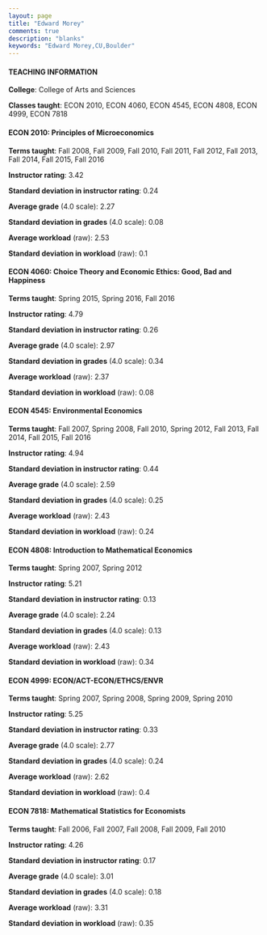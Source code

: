 ```yaml
---
layout: page
title: "Edward Morey" 
comments: true
description: "blanks"
keywords: "Edward Morey,CU,Boulder"
---
```

<head>
<script src="https://ajax.googleapis.com/ajax/libs/jquery/2.1.3/jquery.min.js"></script>
<script src="https://dl.dropboxusercontent.com/s/pc42nxpaw1ea4o9/highcharts.js?dl=0"></script>
<!-- <script src="../assets/js/highcharts.js"></script> -->
<style type="text/css">@font-face {
	font-family: "Bebas Neue";
	src: url(https://www.filehosting.org/file/details/544349/BebasNeue Regular.otf) format("opentype");
	}
	h1.Bebas { 
		font-family: "Bebas Neue", Verdana, Tahoma;
	}
</style>
</head>
	   
#### TEACHING INFORMATION

**College**: College of Arts and Sciences

**Classes taught**: ECON 2010, ECON 4060, ECON 4545, ECON 4808, ECON 4999, ECON 7818

#### ECON 2010: Principles of Microeconomics

**Terms taught**: Fall 2008, Fall 2009, Fall 2010, Fall 2011, Fall 2012, Fall 2013, Fall 2014, Fall 2015, Fall 2016

**Instructor rating**: 3.42

**Standard deviation in instructor rating**: 0.24

**Average grade** (4.0 scale): 2.27

**Standard deviation in grades** (4.0 scale): 0.08

**Average workload** (raw): 2.53

**Standard deviation in workload** (raw): 0.1

#### ECON 4060: Choice Theory and Economic Ethics: Good, Bad and Happiness

**Terms taught**: Spring 2015, Spring 2016, Fall 2016

**Instructor rating**: 4.79

**Standard deviation in instructor rating**: 0.26

**Average grade** (4.0 scale): 2.97

**Standard deviation in grades** (4.0 scale): 0.34

**Average workload** (raw): 2.37

**Standard deviation in workload** (raw): 0.08

#### ECON 4545: Environmental Economics

**Terms taught**: Fall 2007, Spring 2008, Fall 2010, Spring 2012, Fall 2013, Fall 2014, Fall 2015, Fall 2016

**Instructor rating**: 4.94

**Standard deviation in instructor rating**: 0.44

**Average grade** (4.0 scale): 2.59

**Standard deviation in grades** (4.0 scale): 0.25

**Average workload** (raw): 2.43

**Standard deviation in workload** (raw): 0.24

#### ECON 4808: Introduction to Mathematical Economics

**Terms taught**: Spring 2007, Spring 2012

**Instructor rating**: 5.21

**Standard deviation in instructor rating**: 0.13

**Average grade** (4.0 scale): 2.24

**Standard deviation in grades** (4.0 scale): 0.13

**Average workload** (raw): 2.43

**Standard deviation in workload** (raw): 0.34

#### ECON 4999: ECON/ACT-ECON/ETHCS/ENVR

**Terms taught**: Spring 2007, Spring 2008, Spring 2009, Spring 2010

**Instructor rating**: 5.25

**Standard deviation in instructor rating**: 0.33

**Average grade** (4.0 scale): 2.77

**Standard deviation in grades** (4.0 scale): 0.24

**Average workload** (raw): 2.62

**Standard deviation in workload** (raw): 0.4

#### ECON 7818: Mathematical Statistics for Economists

**Terms taught**: Fall 2006, Fall 2007, Fall 2008, Fall 2009, Fall 2010

**Instructor rating**: 4.26

**Standard deviation in instructor rating**: 0.17

**Average grade** (4.0 scale): 3.01

**Standard deviation in grades** (4.0 scale): 0.18

**Average workload** (raw): 3.31

**Standard deviation in workload** (raw): 0.35

